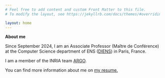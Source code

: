 ```yaml
---
# Feel free to add content and custom Front Matter to this file.
# To modify the layout, see https://jekyllrb.com/docs/themes/#overriding-theme-defaults

layout: home
---
```

**About me**

Since September 2024, I am an Associate Professor (Maître de Conférence) at the Computer Science department of ENS ([DIENS](https://www.di.ens.fr/)) in Paris, France.

I am a member of the INRIA team [ARGO](https://www.di.ens.fr/argo/).

You can find more information about me on <a href="https://louisebudzynski.github.io/docs/CV.pdf" target="_blank">my resume.</a>


